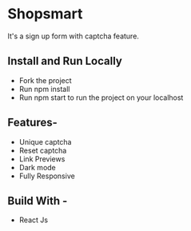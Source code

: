 
# Shopsmart

It's a sign up form with captcha feature.

## Install and Run Locally

- Fork the project
- Run npm install
- Run npm start to run the project on your localhost

## Features-

- Unique captcha
- Reset captcha
- Link Previews
- Dark mode
- Fully Responsive

## Build With -

- React Js
